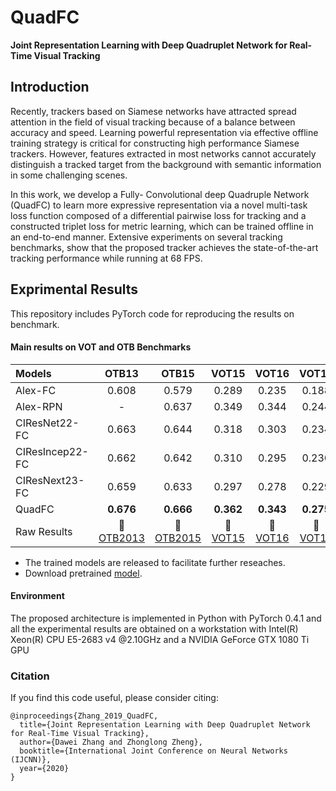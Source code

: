 # QuadFC
**Joint Representation Learning with Deep Quadruplet Network for Real-Time Visual Tracking**

## Introduction
Recently, trackers based on Siamese networks have attracted spread attention in the field of visual tracking because of a balance between accuracy and speed. Learning powerful representation via effective offline training strategy is critical for constructing high performance Siamese trackers. However, features extracted in most networks cannot accurately distinguish a tracked target from the background with semantic information in some challenging scenes. 

In this work, we develop a Fully- Convolutional deep Quadruple Network (QuadFC) to learn more expressive representation via a novel multi-task loss function composed of a differential pairwise loss for tracking and a constructed triplet loss for metric learning, which can be trained offline in an end-to-end manner. Extensive experiments on several tracking benchmarks, show that the proposed tracker achieves the state-of-the-art tracking performance while running at 68 FPS.

## Exprimental Results
This repository includes PyTorch code for reproducing the results on benchmark.

#### Main results on VOT and OTB Benchmarks
| Models  | OTB13 | OTB15 | VOT15 | VOT16 | VOT17|
| :------ | :------: | :------: | :------: | :------: | :------: | 
| Alex-FC      | 0.608 | 0.579 | 0.289 | 0.235 | 0.188 |
| Alex-RPN     | -     | 0.637 | 0.349 | 0.344 | 0.244 |
| CIResNet22-FC  | 0.663 | 0.644 | 0.318 | 0.303 | 0.234 |
| CIResIncep22-FC| 0.662 | 0.642 | 0.310 | 0.295 | 0.236 |
| CIResNext23-FC | 0.659 | 0.633 | 0.297 | 0.278 | 0.229 |
| QuadFC         | **0.676** | **0.666** | **0.362** | **0.343** | **0.275** |
| Raw Results | :paperclip: [OTB2013](https://pan.baidu.com/s/1OO3Dejx8SiQjMTq9P0B0-A) | :paperclip: [OTB2015](https://pan.baidu.com/s/1Mnvgp56XYGD3RJCzUF7iQg)  | :paperclip: [VOT15](https://pan.baidu.com/s/1SGLcMWgrBuBT_kaXMdQBug)  | :paperclip: [VOT16](https://drive.google.com/open?id=1dAyYSpAJhMd6mFE2uRPblCkci) |  :paperclip: [VOT17](https://drive.google.com/open?id=1Heg_Pwv021pl47ekHM43KjF4I) |

- The trained models are released to facilitate further reseaches.
- Download pretrained [model](https://drive.google.com/file/d/1xvexXCUdshajkfkskLLtE/view?usp=sharing).

#### Environment 
The proposed architecture is implemented in Python with PyTorch 0.4.1 and all the experimental results are obtained on a workstation with Intel(R) Xeon(R) CPU E5-2683 v4
@2.10GHz and a NVIDIA GeForce GTX 1080 Ti GPU

### Citation
If you find this code useful, please consider citing:

```
@inproceedings{Zhang_2019_QuadFC,
  title={Joint Representation Learning with Deep Quadruplet Network for Real-Time Visual Tracking},
  author={Dawei Zhang and Zhonglong Zheng},
  booktitle={International Joint Conference on Neural Networks (IJCNN)},
  year={2020}
}
```
